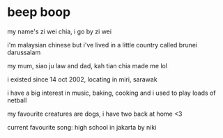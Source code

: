 # beep boop

my name's zi wei chia, i go by zi wei

i'm malaysian chinese but i've lived in a little country called brunei darussalam

my mum, siao ju law and dad, kah tian chia made me lol

i existed since 14 oct 2002, locating in miri, sarawak

i have a big interest in music, baking, cooking and i used to play loads of netball

my favourite creatures are dogs, i have two back at home <3

current favourite song: high school in jakarta by niki
